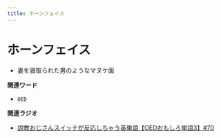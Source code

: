 ```yaml
---
title: ホーンフェイス
---
```


# ホーンフェイス


-   妻を寝取られた男のようなマヌケ面

**関連ワード**

-   `OED`

**関連ラジオ**

-   [説教おじさんスイッチが反応しちゃう英単語【OEDおもしろ単語3】#70](https://www.youtube.com/watch?v=-d742iuB7L0)
